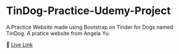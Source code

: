 # TinDog-Practice-Udemy-Project
A Practice Website made using Bootstrap on Tinder for Dogs named TinDog. A pratice website from Angela Yu.

🐢 [Live Link](https://pedinistar.github.io/TinDog-Practice-Udemy-Project/)
